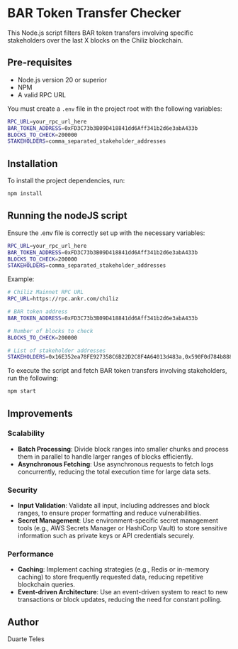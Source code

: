 # BAR Token Transfer Checker

This Node.js script filters BAR token transfers involving specific stakeholders over the last X blocks on the Chiliz blockchain.

## Pre-requisites

- Node.js version 20 or superior
- NPM
- A valid RPC URL

You must create a `.env` file in the project root with the following variables:

```bash
RPC_URL=your_rpc_url_here
BAR_TOKEN_ADDRESS=0xFD3C73b3B09D418841dd6Aff341b2d6e3abA433b
BLOCKS_TO_CHECK=200000
STAKEHOLDERS=comma_separated_stakeholder_addresses
```
## Installation

To install the project dependencies, run:

```bash
npm install
```

## Running the nodeJS script

Ensure the .env file is correctly set up with the necessary variables:
```bash
RPC_URL=your_rpc_url_here
BAR_TOKEN_ADDRESS=0xFD3C73b3B09D418841dd6Aff341b2d6e3abA433b
BLOCKS_TO_CHECK=200000
STAKEHOLDERS=comma_separated_stakeholder_addresses
```

Example:

```bash
# Chiliz Mainnet RPC URL
RPC_URL=https://rpc.ankr.com/chiliz

# BAR token address
BAR_TOKEN_ADDRESS=0xFD3C73b3B09D418841dd6Aff341b2d6e3abA433b

# Number of blocks to check
BLOCKS_TO_CHECK=200000

# List of stakeholder addresses
STAKEHOLDERS=0x16E352ea78FE927358C6B22D2C8F4A64013d483a,0x590F0d784b88801Eb2dd8a9817BC5aEdB46170d5,0x6C0Ba6d4eF5Ea5694C6Bf900A7048E0718078E51
```

To execute the script and fetch BAR token transfers involving stakeholders, run the following:

```bash
npm start
```



## Improvements

### Scalability

- **Batch Processing**: Divide block ranges into smaller chunks and process them in parallel to handle larger ranges of blocks efficiently.
- **Asynchronous Fetching**: Use asynchronous requests to fetch logs concurrently, reducing the total execution time for large data sets.

### Security

- **Input Validation**: Validate all input, including addresses and block ranges, to ensure proper formatting and reduce vulnerabilities.
- **Secret Management**: Use environment-specific secret management tools (e.g., AWS Secrets Manager or HashiCorp Vault) to store sensitive information such as private keys or API credentials securely.

### Performance

- **Caching**: Implement caching strategies (e.g., Redis or in-memory caching) to store frequently requested data, reducing repetitive blockchain queries.
- **Event-driven Architecture**: Use an event-driven system to react to new transactions or block updates, reducing the need for constant polling.

## Author

Duarte Teles

